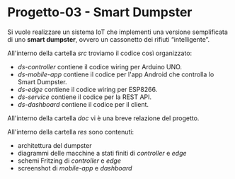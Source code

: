 # Progetto-03 - Smart Dumpster

Si vuole realizzare un sistema IoT che implementi una versione semplificata di uno __smart dumpster__, ovvero un cassonetto dei rifiuti “intelligente”.

All'interno della cartella _src_ troviamo il codice così organizzato:

*  _ds-controller_ contiene il codice wiring per Arduino UNO.
*  _ds-mobile-app_ contiene il codice per l'app Android che controlla lo Smart Dumpster.
*  _ds-edge_ contiene il codice wiring per ESP8266.
*  _ds-service_ contiene il codice per la REST API.
*  _ds-dashboard_ contiene il codice per il client.

All'interno della cartella _doc_ vi è una breve relazione del progetto.

All'interno della cartella _res_ sono contenuti:

*  architettura del dumpster
*  diagrammi delle macchine a stati finiti di _controller_ e _edge_
*  schemi Fritzing di _controller_ e _edge_
*  screenshot di _mobile-app_ e _dashboard_